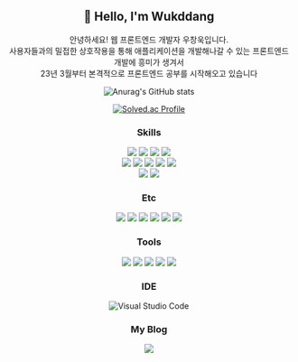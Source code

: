 <div align="center">

## 🙌 Hello, I'm Wukddang

안녕하세요! 웹 프론트엔드 개발자 우창욱입니다.<br/>
사용자들과의 밀접한 상호작용을 통해 애플리케이션을 개발해나갈 수 있는 프론트엔드 개발에 흥미가 생겨서 <br/> 23년 3월부터 본격적으로 프론트엔드 공부를 시작해오고 있습니다

![Anurag's GitHub stats](https://github-readme-stats.vercel.app/api?username=wukdddang&show_icons=true&theme=radical)

[![Solved.ac Profile](http://mazassumnida.wtf/api/generate_badge?boj=wukddang)](https://solved.ac/wukkdang)<br/>

### Skills

<img src="https://img.shields.io/badge/html5-%23E34F26.svg?&style=for-the-badge&logo=html5&logoColor=white" />
<img src="https://img.shields.io/badge/css3-%231572B6.svg?&style=for-the-badge&logo=css3&logoColor=white" />
<img src="https://img.shields.io/badge/javascript-%23F7DF1E.svg?&style=for-the-badge&logo=javascript&logoColor=black" />
<img src="https://img.shields.io/badge/typescript-%233178C6.svg?&style=for-the-badge&logo=typescript&logoColor=white" />
<br/>
<img src="https://img.shields.io/badge/reactjs-%2320232a.svg?style=for-the-badge&logo=react&logoColor=%2361DAFB" />
<img src="https://img.shields.io/badge/Tanstack_query-%2320232a.svg?style=for-the-badge&logo=reactquery&logoColor=%23FF4154" />
<img src="https://img.shields.io/badge/React Hook Form-%2320232a.svg?style=for-the-badge&logo=reacthookform&logoColor=%23EC5990" />
<img src="https://img.shields.io/badge/styled components-%23DB7093.svg?&style=for-the-badge&logo=styled-components&logoColor=white" />
<img src="https://img.shields.io/badge/vuejs-%2335495e.svg?style=for-the-badge&logo=vuedotjs&logoColor=%234FC08D" />
<br/>
<img src="https://img.shields.io/badge/webpack-%238DD6F9.svg?style=for-the-badge&logo=webpack&logoColor=black" />
<img src="https://img.shields.io/badge/vite-%23646CFF.svg?style=for-the-badge&logo=vite&logoColor=white" />

### Etc 
<img src="https://img.shields.io/badge/nodejs-%23339933.svg?style=for-the-badge&logo=node.js&logoColor=white" />
<img src="https://img.shields.io/badge/nestjs-%23E0234E.svg?style=for-the-badge&logo=nestjs&logoColor=white" />
<img src="https://img.shields.io/badge/aws-%23232F3E.svg?style=for-the-badge&logo=amazonAWS&logoColor=white" />
<img src="https://img.shields.io/badge/mongodb-%2347A248.svg?style=for-the-badge&logo=mongodb&logoColor=white" />
<img src="https://img.shields.io/badge/mysql-%234479A1.svg?&style=for-the-badge&logo=mysql&logoColor=white" />
<img src="https://img.shields.io/badge/docker-%230db7ed.svg?style=for-the-badge&logo=docker&logoColor=white" />


### Tools
<img src="https://img.shields.io/badge/figma-%23F24E1E.svg?&style=for-the-badge&logo=figma&logoColor=white" />
<img src="https://img.shields.io/badge/slack-%234A154B.svg?&style=for-the-badge&logo=slack&logoColor=white" />
<img src="https://img.shields.io/badge/git-%23F05032.svg?&style=for-the-badge&logo=git&logoColor=white" />
<img src="https://img.shields.io/badge/github-%23181717.svg?&style=for-the-badge&logo=github&logoColor=white" />
<img src="https://img.shields.io/badge/notion-%23000000.svg?&style=for-the-badge&logo=notion&logoColor=white" />

### IDE
![Visual Studio Code](https://img.shields.io/badge/Visual%20Studio%20Code-0078d7.svg?style=for-the-badge&logo=visual-studio-code&logoColor=white)


### My Blog
<a href="https://dddang.vercel.app/" target="_blank" >
    <img 
        src="http://img.shields.io/badge/Tech Blog-%23000000.svg?&style=for-the-badge&logo=vercel&link=https://dddang.vercel.com/"
        style="height : auto; margin-left : 10px; margin-right : 10px;"/>
</a>

</div>
